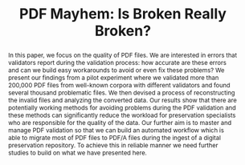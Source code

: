 ---
abstract: 'In this paper, we focus on the quality of PDF files. We are interested
  in errors that validators report during the validation process: how accurate are
  these errors and can we build easy workarounds to avoid or even fix these problems?
  We present our findings from a pilot experiment where we validated more than 200,000
  PDF files from well-known corpora with different validators and found several thousand
  problematic files. We then devised a process of reconstructing the invalid files
  and analyzing the converted data. Our results show that there are potentially working
  methods for avoiding problems during the PDF validation and these methods can significantly
  reduce the workload for preservation specialists who are responsible for the quality
  of the data. Our further aim is to master and manage PDF validation so that we can
  build an automated workflow which is able to migrate most of PDF files to PDF/A
  files during the ingest of a digital preservation repository. To achieve this in
  reliable manner we need further studies to build on what we have presented here.'
creators:
- Lehtonen, Juha
- Kylander, Johan
- Koivunen, Kimmo
- Helin, Heikki
date: null
document_url: https://services.phaidra.univie.ac.at/api/object/o:923651/download
grand_parent: iPRES
institutions: []
keywords:
- boston
landing_page_url: https://phaidra.univie.ac.at/o:923651
language: eng
layout: publication
license: CC BY 4.0 International
notes_url: null
parent: iPRES 2018
presentation_url: null
publication_type: paper
size: 284401
source_name: iPRES
title: 'PDF Mayhem: Is Broken Really Broken?'
year: 2018
---